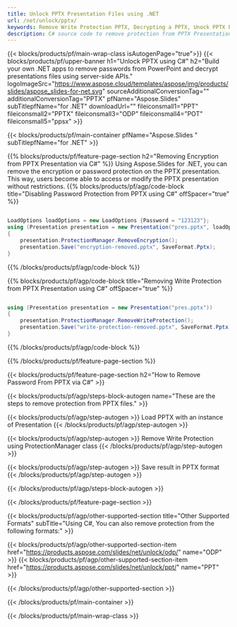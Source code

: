 ```yaml
---
title: Unlock PPTX Presentation Files using .NET
url: /net/unlock/pptx/
keywords: Remove Write Protection PPTX, Decrypting a PPTX, Unock PPTX Presentation, Unprotect PPTX
description: C# source code to remove protection from PPTX Presentation.
---
```


{{< blocks/products/pf/main-wrap-class isAutogenPage="true">}}
{{< blocks/products/pf/upper-banner h1="Unlock PPTX using C#" h2="Build your own .NET apps to remove passwords from PowerPoint and decrypt presentations files using server-side APIs." logoImageSrc="https://www.aspose.cloud/templates/aspose/img/products/slides/aspose_slides-for-net.svg" sourceAdditionalConversionTag="" additionalConversionTag="PPTX" pfName="Aspose.Slides" subTitlepfName="for .NET" downloadUrl="" fileiconsmall1="PPT" fileiconsmall2="PPTX" fileiconsmall3="ODP" fileiconsmall4="POT" fileiconsmall5="ppsx" >}}

{{< blocks/products/pf/main-container pfName="Aspose.Slides " subTitlepfName="for .NET" >}}

{{% blocks/products/pf/feature-page-section  h2="Removing Encryption from PPTX Presentation via C#" %}}
Using Aspose.Slides for .NET, you can remove the encryption or password protection on the PPTX presentation. This way, users become able to access or modify the PPTX presentation without restrictions.
{{% blocks/products/pf/agp/code-block title="Disabling Password Protection from PPTX using C#" offSpacer="true" %}}

```cs

LoadOptions loadOptions = new LoadOptions {Password = "123123"};
using (Presentation presentation = new Presentation("pres.pptx", loadOptions))
{
    presentation.ProtectionManager.RemoveEncryption();
    presentation.Save("encryption-removed.pptx", SaveFormat.Pptx);
}
```

{{% /blocks/products/pf/agp/code-block %}}

{{% blocks/products/pf/agp/code-block title="Removing Write Protection from PPTX Presentation using C#" offSpacer="true" %}}

```cs

using (Presentation presentation = new Presentation("pres.pptx"))
{
    presentation.ProtectionManager.RemoveWriteProtection();
    presentation.Save("write-protection-removed.pptx", SaveFormat.Pptx);
}
```

{{% /blocks/products/pf/agp/code-block %}}

{{% /blocks/products/pf/feature-page-section %}}

{{< blocks/products/pf/feature-page-section  h2="How to Remove Password From PPTX via C#" >}}

{{< blocks/products/pf/agp/steps-block-autogen name="These are the steps to remove protection from PPTX files." >}}

{{< blocks/products/pf/agp/step-autogen >}}
Load PPTX with an instance of Presentation
{{< /blocks/products/pf/agp/step-autogen >}}

{{< blocks/products/pf/agp/step-autogen >}}
Remove Write Protection using ProtectionManager class
{{< /blocks/products/pf/agp/step-autogen >}}

{{< blocks/products/pf/agp/step-autogen >}}
Save result in PPTX format
{{< /blocks/products/pf/agp/step-autogen >}}

{{< /blocks/products/pf/agp/steps-block-autogen >}}

{{< /blocks/products/pf/feature-page-section >}}

{{< blocks/products/pf/agp/other-supported-section title="Other Supported Formats" subTitle="Using C#, You can also remove protection from the following formats:" >}}

{{< blocks/products/pf/agp/other-supported-section-item href="https://products.aspose.com/slides/net/unlock/odp/" name="ODP" >}}
{{< blocks/products/pf/agp/other-supported-section-item href="https://products.aspose.com/slides/net/unlock/ppt/" name="PPT" >}}


{{< /blocks/products/pf/agp/other-supported-section >}}

{{< /blocks/products/pf/main-container >}}
    
{{< /blocks/products/pf/main-wrap-class >}}